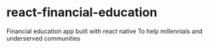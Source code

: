 # react-financial-education
Financial education app built with react native
To help millennials and underserved communities
